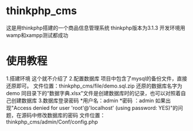# thinkphp_cms
这是用thinkphp搭建的一个商品信息管理系统
	thinkphp版本为3.1.3
	开发环境用wamp和xampp测试都成功
	
# 使用教程
1.搭建环境
	这个就不介绍了
2.配置数据库
	项目中包含了mysql的备份文件，直接还原即可。
		文件位置：thinkphp_cms/file/demo.sql.zip    还原的数据库名字为demo
		同目录下的“数据字典.xlsx"文件是创建数据库时的记录，也可以对照着自己创建数据库
3.数据库登录密码
	*用户名：admin 
	*密码  ：admin
	如果出现"Access denied for user 'root'@'localhost' (using password: YES)"的问题，在源码中修改数据库的密码
		文件位置：thinkphp_cms/admin/Conf/config.php

		
